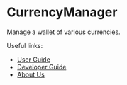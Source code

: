# CurrencyManager

Manage a wallet of various currencies.

Useful links:
* [User Guide](UserGuide.md)
* [Developer Guide](DeveloperGuide.md)
* [About Us](AboutUs.md)
